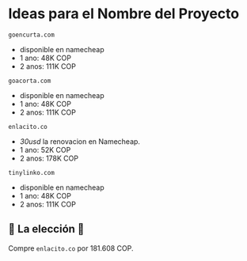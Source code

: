 # Ideas para el Nombre del Proyecto

`goencurta.com`

- disponible en namecheap
- 1 ano: 48K COP
- 2 anos: 111K COP

`goacorta.com`

- disponible en namecheap
- 1 ano: 48K COP
- 2 anos: 111K COP

`enlacito.co`

- *30usd* la renovacion en Namecheap.
- 1 ano: 52K COP
- 2 anos: 178K COP

`tinylinko.com`

- disponible en namecheap
- 1 ano: 48K COP
- 2 anos: 111K COP

## 🌟 La elección 🌟

Compre `enlacito.co` por 181.608 COP.
